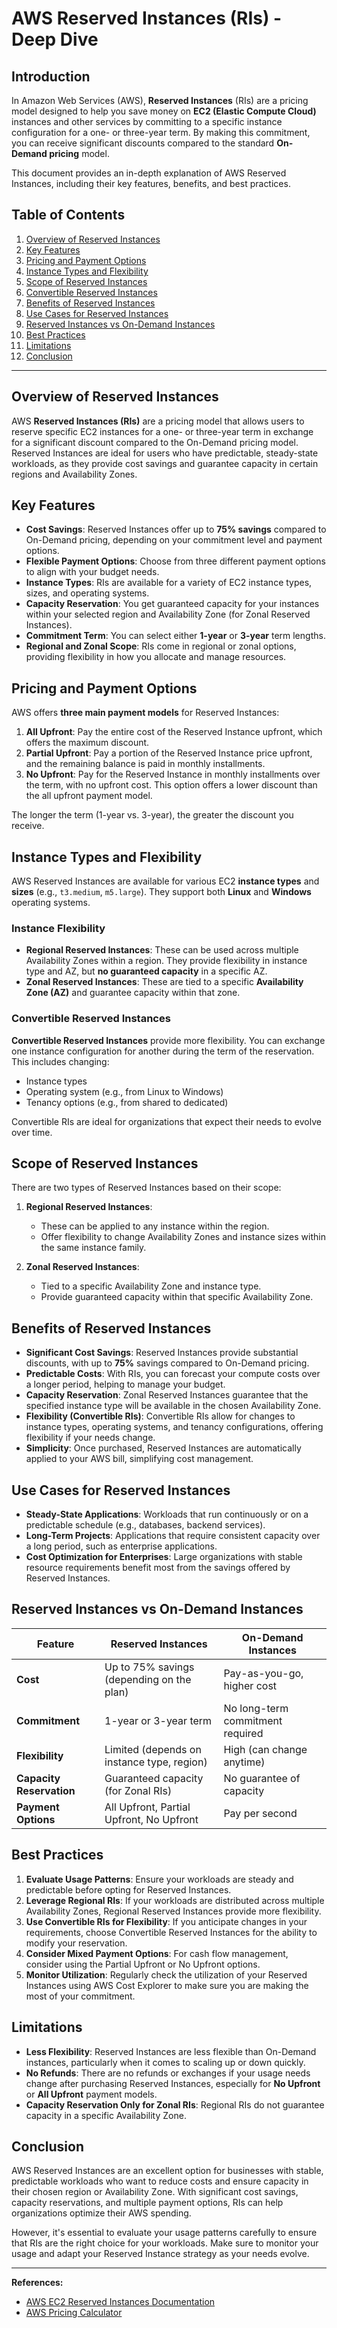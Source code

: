 
# AWS Reserved Instances (RIs) - Deep Dive

## Introduction

In Amazon Web Services (AWS), **Reserved Instances** (RIs) are a pricing model designed to help you save money on **EC2 (Elastic Compute Cloud)** instances and other services by committing to a specific instance configuration for a one- or three-year term. By making this commitment, you can receive significant discounts compared to the standard **On-Demand pricing** model.

This document provides an in-depth explanation of AWS Reserved Instances, including their key features, benefits, and best practices.

## Table of Contents
1. [Overview of Reserved Instances](#overview-of-reserved-instances)
2. [Key Features](#key-features)
3. [Pricing and Payment Options](#pricing-and-payment-options)
4. [Instance Types and Flexibility](#instance-types-and-flexibility)
5. [Scope of Reserved Instances](#scope-of-reserved-instances)
6. [Convertible Reserved Instances](#convertible-reserved-instances)
7. [Benefits of Reserved Instances](#benefits-of-reserved-instances)
8. [Use Cases for Reserved Instances](#use-cases-for-reserved-instances)
9. [Reserved Instances vs On-Demand Instances](#reserved-instances-vs-on-demand-instances)
10. [Best Practices](#best-practices)
11. [Limitations](#limitations)
12. [Conclusion](#conclusion)

---

## Overview of Reserved Instances

AWS **Reserved Instances (RIs)** are a pricing model that allows users to reserve specific EC2 instances for a one- or three-year term in exchange for a significant discount compared to the On-Demand pricing model. Reserved Instances are ideal for users who have predictable, steady-state workloads, as they provide cost savings and guarantee capacity in certain regions and Availability Zones.

## Key Features

- **Cost Savings**: Reserved Instances offer up to **75% savings** compared to On-Demand pricing, depending on your commitment level and payment options.
- **Flexible Payment Options**: Choose from three different payment options to align with your budget needs.
- **Instance Types**: RIs are available for a variety of EC2 instance types, sizes, and operating systems.
- **Capacity Reservation**: You get guaranteed capacity for your instances within your selected region and Availability Zone (for Zonal Reserved Instances).
- **Commitment Term**: You can select either **1-year** or **3-year** term lengths.
- **Regional and Zonal Scope**: RIs come in regional or zonal options, providing flexibility in how you allocate and manage resources.

## Pricing and Payment Options

AWS offers **three main payment models** for Reserved Instances:

1. **All Upfront**: Pay the entire cost of the Reserved Instance upfront, which offers the maximum discount.
2. **Partial Upfront**: Pay a portion of the Reserved Instance price upfront, and the remaining balance is paid in monthly installments.
3. **No Upfront**: Pay for the Reserved Instance in monthly installments over the term, with no upfront cost. This option offers a lower discount than the all upfront payment model.

The longer the term (1-year vs. 3-year), the greater the discount you receive.

## Instance Types and Flexibility

AWS Reserved Instances are available for various EC2 **instance types** and **sizes** (e.g., `t3.medium`, `m5.large`). They support both **Linux** and **Windows** operating systems. 

### Instance Flexibility

- **Regional Reserved Instances**: These can be used across multiple Availability Zones within a region. They provide flexibility in instance type and AZ, but **no guaranteed capacity** in a specific AZ.
- **Zonal Reserved Instances**: These are tied to a specific **Availability Zone (AZ)** and guarantee capacity within that zone.

### Convertible Reserved Instances

**Convertible Reserved Instances** provide more flexibility. You can exchange one instance configuration for another during the term of the reservation. This includes changing:
- Instance types
- Operating system (e.g., from Linux to Windows)
- Tenancy options (e.g., from shared to dedicated)

Convertible RIs are ideal for organizations that expect their needs to evolve over time.

## Scope of Reserved Instances

There are two types of Reserved Instances based on their scope:

1. **Regional Reserved Instances**: 
   - These can be applied to any instance within the region.
   - Offer flexibility to change Availability Zones and instance sizes within the same instance family.

2. **Zonal Reserved Instances**:
   - Tied to a specific Availability Zone and instance type.
   - Provide guaranteed capacity within that specific Availability Zone.

## Benefits of Reserved Instances

- **Significant Cost Savings**: Reserved Instances provide substantial discounts, with up to **75%** savings compared to On-Demand pricing.
- **Predictable Costs**: With RIs, you can forecast your compute costs over a longer period, helping to manage your budget.
- **Capacity Reservation**: Zonal Reserved Instances guarantee that the specified instance type will be available in the chosen Availability Zone.
- **Flexibility (Convertible RIs)**: Convertible RIs allow for changes to instance types, operating systems, and tenancy configurations, offering flexibility if your needs change.
- **Simplicity**: Once purchased, Reserved Instances are automatically applied to your AWS bill, simplifying cost management.

## Use Cases for Reserved Instances

- **Steady-State Applications**: Workloads that run continuously or on a predictable schedule (e.g., databases, backend services).
- **Long-Term Projects**: Applications that require consistent capacity over a long period, such as enterprise applications.
- **Cost Optimization for Enterprises**: Large organizations with stable resource requirements benefit most from the savings offered by Reserved Instances.
  
## Reserved Instances vs On-Demand Instances

| Feature                | Reserved Instances                         | On-Demand Instances                     |
|------------------------|--------------------------------------------|-----------------------------------------|
| **Cost**               | Up to 75% savings (depending on the plan)  | Pay-as-you-go, higher cost              |
| **Commitment**         | 1-year or 3-year term                     | No long-term commitment required        |
| **Flexibility**        | Limited (depends on instance type, region) | High (can change anytime)               |
| **Capacity Reservation** | Guaranteed capacity (for Zonal RIs)      | No guarantee of capacity                |
| **Payment Options**    | All Upfront, Partial Upfront, No Upfront   | Pay per second                         |

## Best Practices

1. **Evaluate Usage Patterns**: Ensure your workloads are steady and predictable before opting for Reserved Instances.
2. **Leverage Regional RIs**: If your workloads are distributed across multiple Availability Zones, Regional Reserved Instances provide more flexibility.
3. **Use Convertible RIs for Flexibility**: If you anticipate changes in your requirements, choose Convertible Reserved Instances for the ability to modify your reservation.
4. **Consider Mixed Payment Options**: For cash flow management, consider using the Partial Upfront or No Upfront options.
5. **Monitor Utilization**: Regularly check the utilization of your Reserved Instances using AWS Cost Explorer to make sure you are making the most of your commitment.

## Limitations

- **Less Flexibility**: Reserved Instances are less flexible than On-Demand instances, particularly when it comes to scaling up or down quickly.
- **No Refunds**: There are no refunds or exchanges if your usage needs change after purchasing Reserved Instances, especially for **No Upfront** or **All Upfront** payment models.
- **Capacity Reservation Only for Zonal RIs**: Regional RIs do not guarantee capacity in a specific Availability Zone.

## Conclusion

AWS Reserved Instances are an excellent option for businesses with stable, predictable workloads who want to reduce costs and ensure capacity in their chosen region or Availability Zone. With significant cost savings, capacity reservations, and multiple payment options, RIs can help organizations optimize their AWS spending.

However, it's essential to evaluate your usage patterns carefully to ensure that RIs are the right choice for your workloads. Make sure to monitor your usage and adapt your Reserved Instance strategy as your needs evolve.

---

**References:**
- [AWS EC2 Reserved Instances Documentation](https://aws.amazon.com/ec2/pricing/reserved-instances/)
- [AWS Pricing Calculator](https://calculator.aws/)

